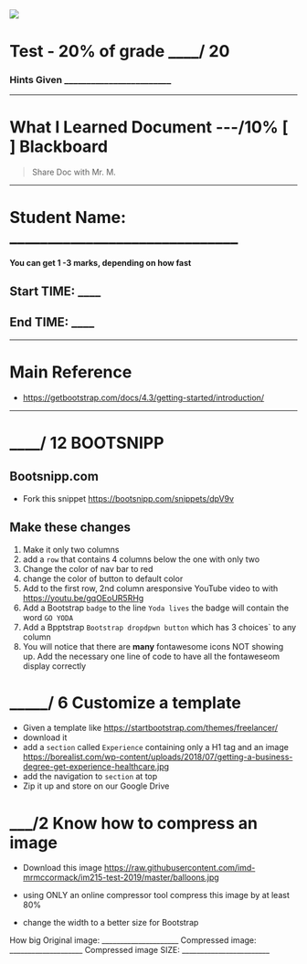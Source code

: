 ![](https://media.proprofs.com/images/QM/user_images/1754155/1522408751.png)
---
# Test - 20% of grade       ____/ 20

### Hints Given ________________________
---

# What I Learned Document  ---/10%   [ ] Blackboard
> Share Doc with Mr. M.

----

# Student Name:  ______________________________

#### You can get 1 -3 marks, depending on how fast 
## Start TIME: ____
## End TIME: ____

----

# Main Reference
- https://getbootstrap.com/docs/4.3/getting-started/introduction/

----

# ____/ 12 BOOTSNIPP

## Bootsnipp.com
- Fork this snippet https://bootsnipp.com/snippets/dpV9v

## Make these changes

1. Make it only two columns
1. add a `row` that contains 4 columns below the one with only two
1. Change the color of nav bar to red
1. change the color of button to default color
1. Add to the first row, 2nd column aresponsive YouTube video to with https://youtu.be/gqOEoUR5RHg
1. Add a Bootstrap `badge` to the line `Yoda lives`  the badge will contain the word ` GO YODA `
1. Add a Bpptstrap `Bootstrap dropdpwn button` which has 3 choices` to any column
1. You will notice that there are **many** fontawesome icons NOT showing up. Add the necessary one line of code to have all the fontaweseom display correctly

# _____/ 6 Customize a template
- Given a template like https://startbootstrap.com/themes/freelancer/
- download it
- add a `section` called `Experience` containing only a H1 tag and an image 
https://borealist.com/wp-content/uploads/2018/07/getting-a-business-degree-get-experience-healthcare.jpg
- add the navigation to `section` at top
- Zip it up and store on our Google Drive

# ___/2  Know how to compress an image

- Download this image
https://raw.githubusercontent.com/imd-mrmccormack/im215-test-2019/master/balloons.jpg

- using ONLY an online compressor tool compress this image by at least 80%
- change the width to a better size for Bootstrap

How big 
Original image: _____________________
Compressed image: ____________________
Compressed image SIZE: ________________________
 

